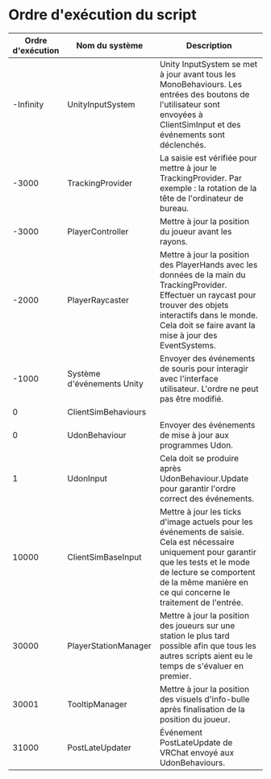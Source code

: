 

# Ordre d'exécution du script

| Ordre d'exécution | Nom du système       | Description                                                                                                                                                                 |
|------------------|----------------------|-----------------------------------------------------------------------------------------------------------------------------------------------------------------------------|
| -Infinity        | UnityInputSystem     | Unity InputSystem se met à jour avant tous les MonoBehaviours. Les entrées des boutons de l'utilisateur sont envoyées à ClientSimInput et des événements sont déclenchés. |
| -3000            | TrackingProvider     | La saisie est vérifiée pour mettre à jour le TrackingProvider. Par exemple : la rotation de la tête de l'ordinateur de bureau.                                               |
| -3000            | PlayerController     | Mettre à jour la position du joueur avant les rayons.                                                                                                                       |
| -2000            | PlayerRaycaster      | Mettre à jour la position des PlayerHands avec les données de la main du TrackingProvider. Effectuer un raycast pour trouver des objets interactifs dans le monde. Cela doit se faire avant la mise à jour des EventSystems. |
| -1000            | Système d'événements Unity | Envoyer des événements de souris pour interagir avec l'interface utilisateur. L'ordre ne peut pas être modifié.                                                         |
| 0                | ClientSimBehaviours |                                                                                                                                                                             |
| 0                | UdonBehaviour        | Envoyer des événements de mise à jour aux programmes Udon.                                                                                                                  |
| 1                | UdonInput            | Cela doit se produire après UdonBehaviour.Update pour garantir l'ordre correct des événements.                                                                             |
| 10000            | ClientSimBaseInput   | Mettre à jour les ticks d'image actuels pour les événements de saisie. Cela est nécessaire uniquement pour garantir que les tests et le mode de lecture se comportent de la même manière en ce qui concerne le traitement de l'entrée. |
| 30000            | PlayerStationManager | Mettre à jour la position des joueurs sur une station le plus tard possible afin que tous les autres scripts aient eu le temps de s'évaluer en premier.                 |
| 30001            | TooltipManager       | Mettre à jour la position des visuels d'info-bulle après finalisation de la position du joueur.                                                                            |
| 31000            | PostLateUpdater      | Événement PostLateUpdate de VRChat envoyé aux UdonBehaviours.                                                                                                               |